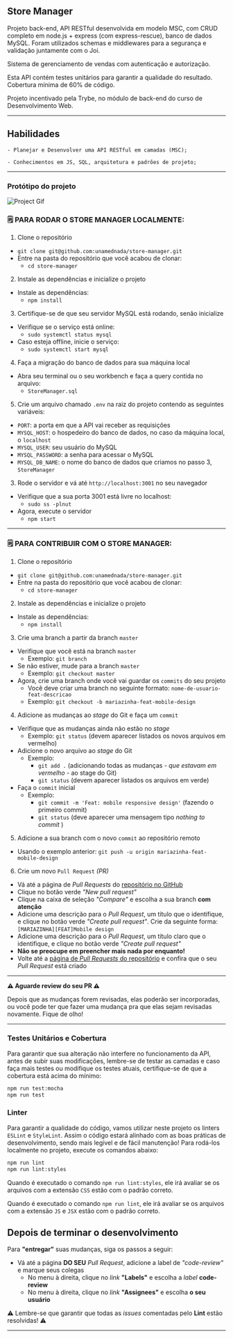 ## Store Manager

Projeto back-end, API RESTful desenvolvida em modelo MSC, com CRUD completo em node.js + express (com express-rescue), banco de dados MySQL. Foram utilizados schemas e middlewares para a segurança e validação juntamente com o Joi.

Sistema de gerenciamento de vendas com autenticação e autorização.

Esta API contém testes unitários para garantir a qualidade do resultado. Cobertura mínima de 60% de código.

Projeto incentivado pela Trybe, no módulo de back-end do curso de Desenvolvimento Web.

---

## Habilidades

    - Planejar e Desenvolver uma API RESTful em camadas (MSC);

    - Conhecimentos em JS, SQL, arquitetura e padrões de projeto;

---

### Protótipo do projeto

![Project Gif](./out.gif)

### 🗒 PARA RODAR O STORE MANAGER LOCALMENTE:

1. Clone o repositório
  * `git clone git@github.com:unamednada/store-manager.git`
  * Entre na pasta do repositório que você acabou de clonar:
    * `cd store-manager`

2. Instale as dependências e inicialize o projeto
  * Instale as dependências:
    * `npm install`

3. Certifique-se de que seu servidor MySQL está rodando, senão inicialize
  * Verifique se o serviço está online:
    * `sudo systemctl status mysql`
  * Caso esteja offline, inicie o serviço:
    * `sudo systemctl start mysql`

4. Faça a migração do banco de dados para sua máquina local
  * Abra seu terminal ou o seu workbench e faça a query contida no arquivo:
    * `StoreManager.sql`

5. Crie um arquivo chamado `.env` na raiz do projeto contendo as seguintes variáveis:
  * `PORT`: a porta em que a API vai receber as requisições
  * `MYSQL_HOST`: o hospedeiro do banco de dados, no caso da máquina local, o `localhost`
  * `MYSQL_USER`: seu usuário do MySQL
  * `MYSQL_PASSWORD`: a senha para acessar o MySQL
  * `MYSQL_DB_NAME`: o nome do banco de dados que criamos no passo 3, `StoreManager`

3. Rode o servidor e vá até `http://localhost:3001` no seu navegador
  * Verifique que a sua porta 3001 está livre no localhost:
    * `sudo ss -plnut`
  * Agora, execute o servidor
    * `npm start`

---

### 🗒 PARA CONTRIBUIR COM O STORE MANAGER:

1. Clone o repositório
  * `git clone git@github.com:unamednada/store-manager.git`
  * Entre na pasta do repositório que você acabou de clonar:
    * `cd store-manager`

2. Instale as dependências e inicialize o projeto
  * Instale as dependências:
    * `npm install`

3. Crie uma branch a partir da branch `master`
  * Verifique que você está na branch `master`
    * Exemplo: `git branch`
  * Se não estiver, mude para a branch `master`
    * Exemplo: `git checkout master`
  * Agora, crie uma branch onde você vai guardar os `commits` do seu projeto
    * Você deve criar uma branch no seguinte formato: `nome-de-usuario-feat-descricao`
    * Exemplo: `git checkout -b mariazinha-feat-mobile-design`

4. Adicione as mudanças ao _stage_ do Git e faça um `commit`
  * Verifique que as mudanças ainda não estão no _stage_
    * Exemplo: `git status` (devem aparecer listados os novos arquivos em vermelho)
  * Adicione o novo arquivo ao _stage_ do Git
      * Exemplo:
        * `git add .` (adicionando todas as mudanças - _que estavam em vermelho_ - ao stage do Git)
        * `git status` (devem aparecer listados os arquivos em verde)
  * Faça o `commit` inicial
      * Exemplo:
        * `git commit -m 'Feat: mobile responsive design'` (fazendo o primeiro commit)
        * `git status` (deve aparecer uma mensagem tipo _nothing to commit_ )

5. Adicione a sua branch com o novo `commit` ao repositório remoto
  * Usando o exemplo anterior: `git push -u origin mariazinha-feat-mobile-design`

6. Crie um novo `Pull Request` _(PR)_
  * Vá até a página de _Pull Requests_ do [repositório no GitHub](https://github.com/unamednada/store-manager/pulls)
  * Clique no botão verde _"New pull request"_
  * Clique na caixa de seleção _"Compare"_ e escolha a sua branch **com atenção**
  * Adicione uma descrição para o _Pull Request_, um título que o identifique, e clique no botão verde _"Create pull request"_. Crie da seguinte forma: `[MARIAZINHA][FEAT]Mobile design`
  * Adicione uma descrição para o _Pull Request_, um título claro que o identifique, e clique no botão verde _"Create pull request"_
  * **Não se preocupe em preencher mais nada por enquanto!**
  * Volte até a [página de _Pull Requests_ do repositório](https://github.com/unamednada/store-manager/pulls) e confira que o seu _Pull Request_ está criado

---

**⚠️ Aguarde review do seu PR ⚠️**

Depois que as mudanças forem revisadas, elas poderão ser incorporadas, ou você pode ter que fazer uma mudança pra que elas sejam revisadas novamente. Fique de olho!

---

### Testes Unitários e Cobertura

Para garantir que sua alteração não interfere no funcionamento da API, antes de subir suas modificações, lembre-se de testar as camadas e caso faça mais testes ou modifique os testes atuais, certifique-se de que a cobertura está acima do mínimo:

```bash
npm run test:mocha
npm run test
```

### Linter

Para garantir a qualidade do código, vamos utilizar neste projeto os linters `ESLint` e `StyleLint`.
Assim o código estará alinhado com as boas práticas de desenvolvimento, sendo mais legível
e de fácil manutenção! Para rodá-los localmente no projeto, execute os comandos abaixo:

```bash
npm run lint
npm run lint:styles
```

Quando é executado o comando `npm run lint:styles`, ele irá avaliar se os arquivos com a extensão `CSS` estão com o padrão correto.

Quando é executado o comando `npm run lint`, ele irá avaliar se os arquivos com a extensão `JS` e `JSX` estão com o padrão correto.

## Depois de terminar o desenvolvimento

Para **"entregar"** suas mudanças, siga os passos a seguir:

* Vá até a página **DO SEU** _Pull Request_, adicione a label de _"code-review"_ e marque seus colegas
  * No menu à direita, clique no _link_ **"Labels"** e escolha a _label_ **code-review**
  * No menu à direita, clique no _link_ **"Assignees"** e escolha **o seu usuário**

⚠ Lembre-se que garantir que todas as _issues_ comentadas pelo **Lint** estão resolvidas! ⚠

---